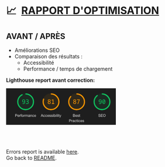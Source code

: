 # :chart_with_upwards_trend:&nbsp; <ins>RAPPORT D'OPTIMISATION</ins>

## AVANT / APRÈS

- Améliorations SEO
- Comparaison des résultats :
  - Accessibilité
  - Performance / temps de chargement

**Lighthouse report avant correction:**

<img src="/report-img/img1.png" height="100"/>

<br></br>

Errors report is available [here](ERRORS.md).  
Go back to [README](../README.md).
